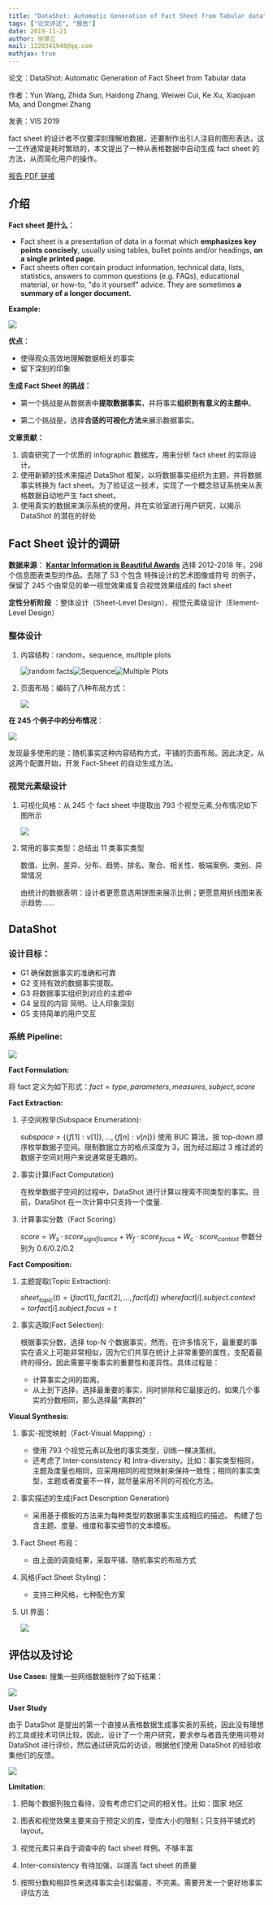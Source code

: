 ```yaml
---
title: "DataShot: Automatic Generation of Fact Sheet from Tabular data"
tags: ["论文评述", "报告"]
date: 2019-11-21
author: 徐璟立
mail: 1220341948@qq.com
mathjax: true
---
```


论文：DataShot: Automatic Generation of Fact Sheet from Tabular data

作者：Yun Wang, Zhida Sun, Haidong Zhang, Weiwei Cui, Ke Xu, Xiaojuan Ma, and Dongmei Zhang

发表：VIS 2019

fact sheet 的设计者不仅要深刻理解地数据，还要制作出引人注目的图形表达，这一工作通常是耗时繁琐的，本文提出了一种从表格数据中自动生成 fact sheet 的方法，从而简化用户的操作。

[报告 PDF 链接](https://www.microsoft.com/en-us/research/uploads/prod/2019/08/VIS2019_DataShot.pdf)

## 介绍

**Fact sheet 是什么：**

-   Fact sheet is a presentation of data in a format which **emphasizes key points concisely**, usually using tables, bullet points and/or headings, **on a single printed page**.
-   Fact sheets often contain product information, technical data, lists, statistics, answers to common questions (e.g. FAQs), educational material, or how-to, "do it yourself" advice. They are sometimes **a summary of a longer document.**

**Example:**

![](http://www.cad.zju.edu.cn/home/vagblog/images/photo_bed/2019/11/22/3e59ad2f069d21bcc401137841604eb7f27dbddd.jpeg)

**优点**：

-   使得观众高效地理解数据相关的事实
-   留下深刻的印象

**生成 Fact Sheet 的挑战：**

-   第一个挑战是从数据表中**提取数据事实**，并将事实**组织到有意义的主题中**。

-   第二个挑战是，选择**合适的可视化方法**来展示数据事实。

**文章贡献：**

1. 调查研究了一个优质的 infographic 数据库，用来分析 fact sheet 的实际设计。
2. 使用新颖的技术来描述 DataShot 框架，以将数据事实组织为主题，并将数据事实转换为 fact sheet。为了验证这一技术，实现了一个概念验证系统来从表格数据自动地产生 fact sheet。
3. 使用真实的数据来演示系统的使用，并在实验室进行用户研究，以揭示 DataShot 的潜在的好处

## Fact Sheet 设计的调研

**数据来源**： [**Kantar Information is Beautiful Awards**](https://www.informationisbeautifulawards.com/showcase?page=1&type=awards) 选择 2012-2018 年，298 个信息图表类型的作品。去除了 53 个包含 特殊设计的艺术图像或符号 的例子，保留了 245 个由常见的单一视觉效果或复合视觉效果组成的 fact sheet

**定性分析阶段** ：整体设计（Sheet-Level Design）、视觉元素级设计（Element-Level Design）

### 整体设计

1. 内容结构：random，sequence, multiple plots

    ![random facts](http://www.cad.zju.edu.cn/home/vagblog/images/photo_bed/2019/11/22/c36d034a25406095270e9e41cd2403eaa46d684f.jpeg)![Sequence](http://www.cad.zju.edu.cn/home/vagblog/images/photo_bed/2019/11/22/c559ef392dd3733cb75ddccfdbb89ee0e3e885db.jpeg)![Multiple Plots](http://www.cad.zju.edu.cn/home/vagblog/images/photo_bed/2019/11/22/cb5ef7d5e6c70cb531b8b6ab45525885ea0a0247.jpeg)

2. 页面布局：编码了八种布局方式：

    ![](http://www.cad.zju.edu.cn/home/vagblog/images/photo_bed/2019/11/22/986557d148e3482b1a09ff43549cdc5ba6a62132.jpeg)

**在 245 个例子中的分布情况**：

![](http://www.cad.zju.edu.cn/home/vagblog/images/photo_bed/2019/11/22/d8299f4734665d3400e27b438251a531b45deddb.jpeg)

发现最多使用的是：随机事实这种内容结构方式，平铺的页面布局。因此决定，从这两个配置开始，开发 Fact-Sheet 的自动生成方法。

### 视觉元素级设计

1. 可视化风格：从 245 个 fact sheet 中提取出 793 个视觉元素,分布情况如下图所示

    ![](http://www.cad.zju.edu.cn/home/vagblog/images/photo_bed/2019/11/22/08c194b94ec006336db6e878d3c0a8c5d4bdcd3d.jpeg)

2. 常用的事实类型：总结出 11 类事实类型

    ​ 数值、比例、差异、分布、趋势、排名、聚合、相关性、极端案例、类别、异常情况

    由统计的数据表明：设计者更愿意选用饼图来展示比例；更愿意用折线图来表示趋势......

## DataShot

### 设计目标：

-   G1 确保数据事实的准确和可靠
-   G2 支持有效的数据事实提取。
-   G3 将数据事实组织到对应的主题中
-   G4 呈现的内容 简明、让人印象深刻
-   G5 支持简单的用户交互

### 系统 Pipeline:

![](http://www.cad.zju.edu.cn/home/vagblog/images/photo_bed/2019/11/22/8b8817050110ea21a2a5527d6a7723c3430c860f.jpeg)

**Fact Formulation:**

将 fact 定义为如下形式：$fact = {type, parameters, measures,subject,score}$

**Fact Extraction:**

1. 子空间枚举(Subspace Enumeration):

    $subspace  = \left\{\left\{f[1]:v[1]\right\}, \ldots, \left\{f[n]:v[n]\right\}\right\}$ 使用 BUC 算法，按 top-down 顺序枚举数据子空间。限制数据立方的格点深度为 3，因为经过超过 3 维过滤的数据子空间对用户来说通常是无趣的。

2. 事实计算(Fact Computation)

    在枚举数据子空间的过程中，DataShot 进行计算以搜索不同类型的事实。目前，DataShot 在一次计算中只支持一个度量.

3. 计算事实分数（Fact Scoring）

    $score = W_s·score_{significance} + W_f·score_{focus} + W_c·score_{context}$ 参数分别为 0.6/0.2/0.2

**Fact Composition:**

1. 主题提取(Topic Extraction):

    $sheet_{topic} (t)=\{fact[1],fact[2],…,fact[d]\}$ $where fact[i].subject.context=t or fact[i].subject.focus=t$

2. 事实选取(Fact Selection):

    根据事实分数，选择 top-N 个数据事实，然而，在许多情况下，最重要的事实在语义上可能非常相似，因为它们共享在统计上非常重要的属性，支配着最终的得分。因此需要平衡事实的重要性和差异性。具体过程是：

    - 计算事实之间的距离。
    - 从上到下选择，选择最重要的事实，同时排除和它最接近的。如果几个事实的分数相同，那么选择最“离群的”

**Visual Synthesis:**

1. 事实-视觉映射（Fact-Visual Mapping）:

    - 使用 793 个视觉元素以及他的事实类型，训练一棵决策树。
    - 还考虑了 Inter-consistency 和 Intra-diversity。比如：事实类型相同，主题及度量也相同，应采用相同的视觉映射来保持一致性；相同的事实类型，主题或者度量不一样，就尽量采用不同的可视化方法。

2. 事实描述的生成(Fact Description Generation)

    - 采用基于模板的方法来为每种类型的数据事实生成相应的描述。 构建了包含主题、度量、维度和事实细节的文本模板。

3. Fact Sheet 布局：

    - 由上面的调查结果，采取平铺、随机事实的布局方式

4. 风格(Fact Sheet Styling)：

    - 支持三种风格，七种配色方案

5. UI 界面：

    ![](http://www.cad.zju.edu.cn/home/vagblog/images/photo_bed/2019/11/22/c4ee98fdf80ef21febda8ae22351ea2f8bfd2b60.jpeg)

## 评估以及讨论

**Use Cases:** 搜集一些网络数据制作了如下结果：

![](http://www.cad.zju.edu.cn/home/vagblog/images/photo_bed/2019/11/22/e7c322ab4668bc6f62b8209bcc0e1154c084553d.jpeg)

**User Study**

由于 DataShot 是提出的第一个直接从表格数据生成事实表的系统，因此没有理想的工具或技术可供比较。因此，设计了一个用户研究，要求参与者首先使用问卷对 DataShot 进行评价，然后通过研究后的访谈，根据他们使用 DataShot 的经验收集他们的反馈。

![](http://www.cad.zju.edu.cn/home/vagblog/images/photo_bed/2019/11/22/bbfa117de4e82f3040ce3fa57ded9a9bd3a39370.jpeg)

**Limitation**:

1. 把每个数据列独立看待，没有考虑它们之间的相关性。比如：国家 地区

2. 图表和视觉效果主要来自于预定义的库，受库大小的限制；只支持平铺式的 layout。

3. 视觉元素只来自于调查中的 fact sheet 样例。不够丰富

4. Inter-consistency 有待加强，以提高 fact sheet 的质量

5. 按照分数和相异性来选择事实会引起偏差，不完美。需要开发一个更好地事实评估方法
